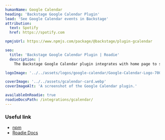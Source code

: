 ```yaml
---
humanName: Google Calendar
heading: 'Backstage Google Calendar Plugin'
lead: 'See Google Calendar events in Backstage'
attribution:
  text: Spotify
  href: https://spotify.com

npmjsUrl: https://www.npmjs.com/package/@backstage/plugin-gcalendar

seo:
  title: 'Backstage Google Calendar Plugin | Roadie'
  description: |
    The Backstage Google Calendar plugin integrates with home page to serve a HomePageCalendar card.

logoImage: '../../assets/logos/google-calendar/Google-Calendar-Logo-700x394.webp'

coverImage: '../../assets/gcalendar-card.webp'
coverImageAlt: 'A screenshot of the Google Calendar plugin.'

availableOnRoadie: true
roadieDocsPath: /integrations/gcalendar/
---
```


### Useful link

- [npm](https://www.npmjs.com/package/@backstage/plugin-gcalendar/v/0.0.0-nightly-20231217021636)
- [Roadie Docs](https://roadie.io/docs/integrations/gcalendar/)
